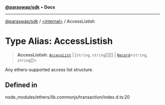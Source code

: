 [**@paraswap/sdk**](../../README.md) • **Docs**

***

[@paraswap/sdk](../../globals.md) / [\<internal\>](../README.md) / AccessListish

# Type Alias: AccessListish

> **AccessListish**: [`AccessList`](AccessList.md) \| [`string`, `string`[]][] \| [`Record`](Record.md)\<`string`, `string`[]\>

Any ethers-supported access list structure.

## Defined in

node\_modules/ethers/lib.commonjs/transaction/index.d.ts:20
